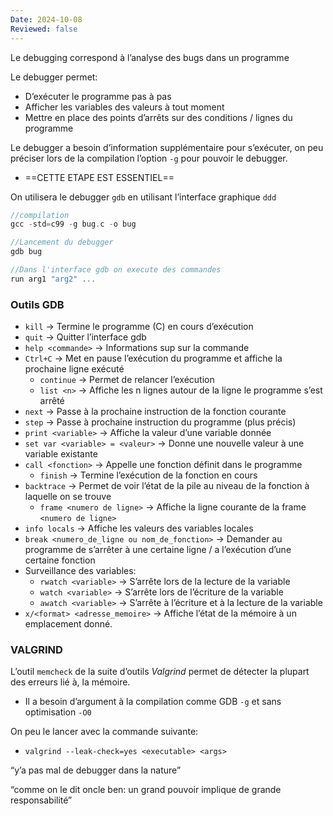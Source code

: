 ```yaml
---
Date: 2024-10-08
Reviewed: false
---
```

Le debugging correspond à l’analyse des bugs dans un programme

Le debugger permet:

- D’exécuter le programme pas à pas
- Afficher les variables des valeurs à tout moment
- Mettre en place des points d’arrêts sur des conditions / lignes du programme

Le debugger a besoin d’information supplémentaire pour s’exécuter, on peu préciser lors de la compilation l’option `-g` pour pouvoir le debugger.

- ==CETTE ETAPE EST ESSENTIEL==

On utilisera le debugger `gdb` en utilisant l’interface graphique `ddd`

```C
//compilation
gcc -std=c99 -g bug.c -o bug

//Lancement du debugger
gdb bug

//Dans l'interface gdb on execute des commandes
run arg1 "arg2" ...
```

  

### Outils GDB

- `kill` → Termine le programme (C) en cours d’exécution
- `quit` → Quitter l’interface gdb
- `help <commande>` → Informations sup sur la commande
- `Ctrl+C` → Met en pause l’exécution du programme et affiche la prochaine ligne exécuté
    - `continue` → Permet de relancer l’exécution
    - `list <n>` → Affiche les n lignes autour de la ligne le programme s’est arrêté
- `next` → Passe à la prochaine instruction de la fonction courante
- `step` → Passe à prochaine instruction du programme (plus précis)
- `print <variable>` → Affiche la valeur d’une variable donnée
- `set var <variable> = <valeur>` → Donne une nouvelle valeur à une variable existante
- `call <fonction>` → Appelle une fonction définit dans le programme
    - `finish` → Termine l’exécution de la fonction en cours
- `backtrace` → Permet de voir l’état de la pile au niveau de la fonction à laquelle on se trouve
    - `frame <numero de ligne>` → Affiche la ligne courante de la frame `<numero de ligne>`
- `info locals` → Affiche les valeurs des variables locales
- `break <numero_de_ligne ou nom_de_fonction>` → Demander au programme de s’arrêter à une certaine ligne / a l’exécution d’une certaine fonction
- Surveillance des variables:
    - `rwatch <variable>` → S’arrête lors de la lecture de la variable
    - `watch <variable>` → S’arrête lors de l’écriture de la variable
    - `awatch <variable>` → S’arrête à l’écriture et à la lecture de la variable
- `x/<format> <adresse_memoire>` → Affiche l’état de la mémoire à un emplacement donné.

  

### VALGRIND

L’outil `memcheck` de la suite d’outils _Valgrind_ permet de détecter la plupart des erreurs lié à, la mémoire.

- Il a besoin d’argument à la compilation comme GDB `-g` et sans optimisation `-O0`

On peu le lancer avec la commande suivante:

- `valgrind --leak-check=yes <executable> <args>`

“y’a pas mal de debugger dans la nature”

“comme on le dit oncle ben: un grand pouvoir implique de grande responsabilité”